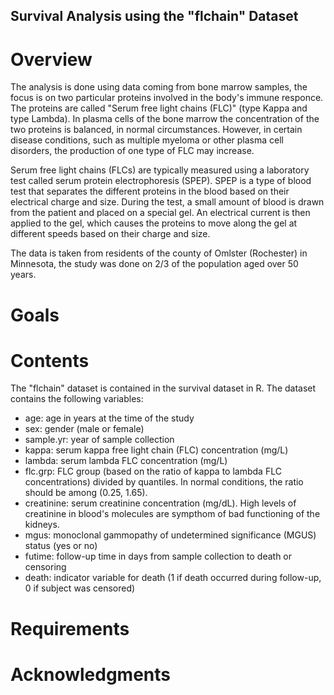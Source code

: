 ## Survival Analysis using the "flchain" Dataset
# Overview
The analysis is done using data coming from bone marrow samples, the focus is on two particular proteins involved in the body's immune responce. The proteins are called "Serum free light chains (FLC)" (type Kappa and type Lambda). In plasma cells of the bone marrow the concentration of the two proteins is balanced, in normal circumstances. However, in certain disease conditions, such as multiple myeloma or other plasma cell disorders, the production of one type of FLC may increase.  

Serum free light chains (FLCs) are typically measured using a laboratory test called serum protein electrophoresis (SPEP). SPEP is a type of blood test that separates the different proteins in the blood based on their electrical charge and size. During the test, a small amount of blood is drawn from the patient and placed on a special gel. An electrical current is then applied to the gel, which causes the proteins to move along the gel at different speeds based on their charge and size.

The data is taken from residents of the county of Omlster (Rochester) in Minnesota, the study was done on 2/3 of the population aged over 50 years. 

# Goals

# Contents
The "flchain" dataset is contained in the survival dataset in R. 
The dataset contains the following variables:
- age: age in years at the time of the study
- sex: gender (male or female)
- sample.yr: year of sample collection
- kappa: serum kappa free light chain (FLC) concentration (mg/L)
- lambda: serum lambda FLC concentration (mg/L)
- flc.grp: FLC group (based on the ratio of kappa to lambda FLC concentrations) divided by quantiles. In normal conditions, the ratio should be among (0.25, 1.65). 
- creatinine: serum creatinine concentration (mg/dL). High levels of creatinine in blood's molecules are sympthom of bad functioning of the kidneys.
- mgus: monoclonal gammopathy of undetermined significance (MGUS) status (yes or no)
- futime: follow-up time in days from sample collection to death or censoring
- death: indicator variable for death (1 if death occurred during follow-up, 0 if subject was censored)
# Requirements

# Acknowledgments




